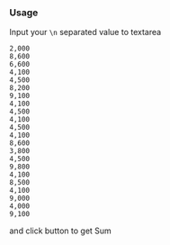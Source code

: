 ### Usage
Input your `\n` separated value to textarea
```
2,000
8,600
6,600
4,100
4,500
8,200
9,100
4,100
4,500
4,100
4,500
4,100
8,600
3,800
4,500
9,800
4,100
8,500
4,100
9,000
4,000
9,100
```

and click button to get Sum
